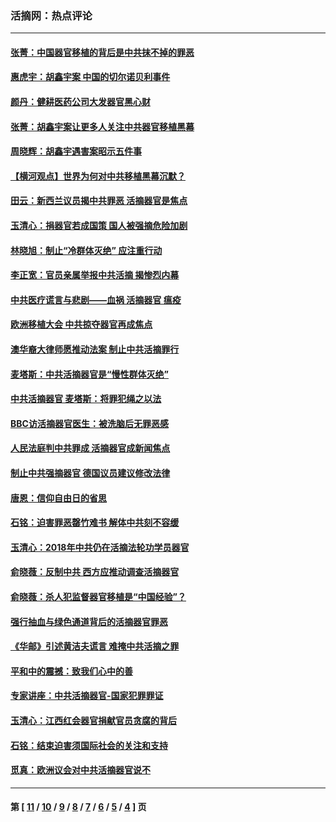 ### 活摘网：热点评论
---
#### [张菁：中国器官移植的背后是中共抹不掉的罪恶](../../pages/nf5879/n13974977.md?09050430) 
#### [惠虎宇：胡鑫宇案 中国的切尔诺贝利事件](../../pages/nf5879/n13942916.md?09050430) 
#### [颜丹：健耕医药公司大发器官黑心财](../../pages/nf5879/n13940134.md?09050430) 
#### [张菁：胡鑫宇案让更多人关注中共器官移植黑幕](../../pages/nf5879/n13929073.md?09050430) 
#### [周晓辉：胡鑫宇遇害案昭示五件事](../../pages/nf5879/n13921870.md?09050430) 
#### [【横河观点】世界为何对中共移植黑幕沉默？](../../pages/nf5879/n13244249.md?09050430) 
#### [田云：新西兰议员揭中共罪恶 活摘器官是焦点](../../pages/nf5879/n13070629.md?09050430) 
#### [玉清心：捐器官若成国策 国人被强摘危险加剧](../../pages/nf5879/n12802713.md?09050430) 
#### [林晓旭：制止“冷群体灭绝” 应注重行动](../../pages/nf5879/n12779736.md?09050430) 
#### [李正宽：官员亲属举报中共活摘 揭惨烈内幕](../../pages/nf5879/n12684490.md?09050430) 
#### [中共医疗谎言与悲剧——血祸 活摘器官 瘟疫](../../pages/nf5879/n12372103.md?09050430) 
#### [欧洲移植大会 中共掠夺器官再成焦点](../../pages/nf5879/n11538883.md?09050430) 
#### [澳华裔大律师愿推动法案 制止中共活摘罪行](../../pages/nf5879/n11377039.md?09050430) 
#### [麦塔斯：中共活摘器官是“慢性群体灭绝”](../../pages/nf5879/n11350529.md?09050430) 
#### [中共活摘器官 麦塔斯：将罪犯绳之以法](../../pages/nf5879/n11347973.md?09050430) 
#### [BBC访活摘器官医生：被洗脑后无罪恶感](../../pages/nf5879/n11335935.md?09050430) 
#### [人民法庭判中共罪成 活摘器官成新闻焦点](../../pages/nf5879/n11331578.md?09050430) 
#### [制止中共强摘器官 德国议员建议修改法律](../../pages/nf5879/n11249451.md?09050430) 
#### [唐恩：信仰自由日的省思](../../pages/nf5879/n11003525.md?09050430) 
#### [石铭：迫害罪恶罄竹难书  解体中共刻不容缓](../../pages/nf5879/n10942855.md?09050430) 
#### [玉清心：2018年中共仍在活摘法轮功学员器官](../../pages/nf5879/n10914646.md?09050430) 
#### [俞晓薇：反制中共 西方应推动调查活摘器官](../../pages/nf5879/n10794671.md?09050430) 
#### [俞晓薇：杀人犯监督器官移植是“中国经验”？](../../pages/nf5879/n10466427.md?09050430) 
#### [强行抽血与绿色通道背后的活摘器官罪恶](../../pages/nf5879/n10004708.md?09050430) 
#### [《华邮》引述黄洁夫谎言 难掩中共活摘之罪](../../pages/nf5879/n9642309.md?09050430) 
#### [平和中的震撼：致我们心中的善](../../pages/nf5879/n9021123.md?09050430) 
#### [专家讲座：中共活摘器官-国家犯罪罪证](../../pages/nf5879/n8828153.md?09050430) 
#### [玉清心：江西红会器官捐献官员贪腐的背后](../../pages/nf5879/n8522122.md?09050430) 
#### [石铭：结束迫害须国际社会的关注和支持](../../pages/nf5879/n8443497.md?09050430) 
#### [觅真：欧洲议会对中共活摘器官说不](../../pages/nf5879/n8337486.md?09050430) 

---
#### 第 [ [11](./11.md?09050430) / [10](./10.md?09050430) / [9](./9.md?09050430) / [8](./8.md?09050430) / [7](./7.md?09050430) / [6](./6.md?09050430) / [5](./5.md?09050430) / [4](./4.md?09050430) ] 页

